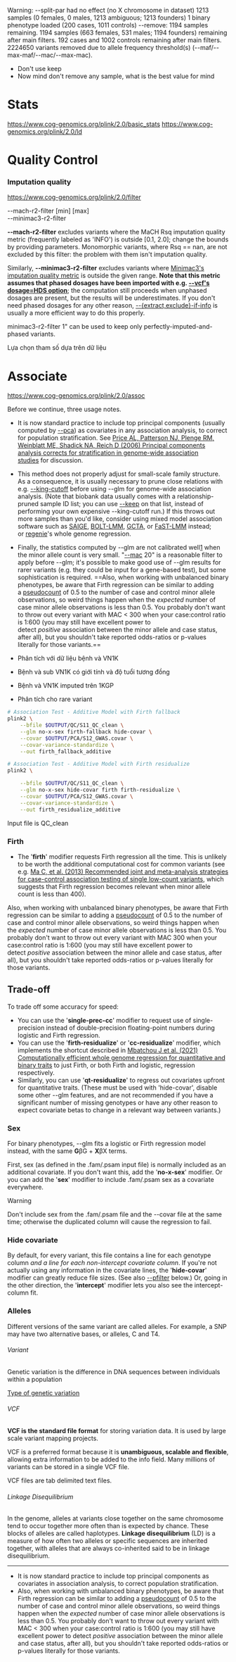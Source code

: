 Warning: --split-par had no effect (no X chromosome in dataset)
1213 samples (0 females, 0 males, 1213 ambiguous; 1213 founders)
1 binary phenotype loaded (200 cases, 1011 controls)
--remove: 1194 samples remaining.
1194 samples (663 females, 531 males; 1194 founders) remaining after main
filters.
192 cases and 1002 controls remaining after main filters.
2224650 variants removed due to allele frequency threshold(s)
(--maf/--max-maf/--mac/--max-mac).

- Don't use keep
- Now mind don't remove any sample, what is the best value for mind

# Stats

https://www.cog-genomics.org/plink/2.0/basic_stats
https://www.cog-genomics.org/plink/2.0/ld

# Quality Control

### Imputation quality

https://www.cog-genomics.org/plink/2.0/filter

--mach-r2-filter [min] [max]  
--minimac3-r2-filter

**--mach-r2-filter** excludes variants where the MaCH Rsq imputation quality metric (frequently labeled as 'INFO') is outside [0.1, 2.0]; change the bounds by providing parameters. Monomorphic variants, where Rsq == nan, are not excluded by this filter: the problem with them isn't imputation quality.


Similarly, **--minimac3-r2-filter** excludes variants where [Minimac3's imputation quality metric](https://genome.sph.umich.edu/wiki/Minimac3_Info_File#Rsq) is outside the given range. **Note that this metric assumes that phased dosages have been imported with e.g. [--vcf's dosage=HDS option](https://www.cog-genomics.org/plink/2.0/input#vcf)**; the computation still proceeds when unphased dosages are present, but the results will be underestimates. If you don't need phased dosages for any other reason, [--{extract,exclude}-if-info](https://www.cog-genomics.org/plink/2.0/filter#extract_if_info) is usually a more efficient way to do this properly.

minimac3-r2-filter 1" can be used to keep only perfectly-imputed-and-phased variants.

Lựa chọn tham số dựa trên dữ liệu


# Associate

https://www.cog-genomics.org/plink/2.0/assoc

Before we continue, three usage notes.

- It is now standard practice to include top principal components (usually computed by [--pca](https://www.cog-genomics.org/plink/2.0/strat#pca)) as covariates in any association analysis, to correct for population stratification. See [Price AL, Patterson NJ, Plenge RM, Weinblatt ME, Shadick NA, Reich D (2006) Principal components analysis corrects for stratification in genome-wide association studies](https://www.nature.com/articles/ng1847) for discussion.
- This method does not properly adjust for small-scale family structure. As a consequence, it is usually necessary to prune close relations with e.g. [--king-cutoff](https://www.cog-genomics.org/plink/2.0/distance#king_cutoff) before using --glm for genome-wide association analysis. (Note that biobank data usually comes with a relationship-pruned sample ID list; you can use [--keep](https://www.cog-genomics.org/plink/2.0/filter#sample) on that list, instead of performing your own expensive --king-cutoff run.) If this throws out more samples than you'd like, consider using mixed model association software such as [SAIGE](https://www.leelabsg.org/software), [BOLT-LMM](https://data.broadinstitute.org/alkesgroup/BOLT-LMM/), [GCTA](https://cnsgenomics.com/software/gcta/#fastGWA), or [FaST-LMM](https://www.microsoft.com/en-us/research/project/fastlmm/) instead; or [regenie](https://rgcgithub.github.io/regenie/)'s whole genome regression.
- Finally, the statistics computed by --glm are not calibrated well[1](https://www.cog-genomics.org/plink/2.0/assoc#glm_footnote1) when the minor allele count is very small. "[--mac](https://www.cog-genomics.org/plink/2.0/filter#maf) 20" is a reasonable filter to apply before --glm; it's possible to make good use of --glm results for rarer variants (e.g. they could be input for a gene-based test), but some sophistication is required. ==Also, when working with unbalanced binary phenotypes, be aware that Firth regression can be similar to adding a [pseudocount](https://en.wikipedia.org/wiki/Additive_smoothing) of 0.5 to the number of case and control minor allele observations, so weird things happen when the _expected_ number of case minor allele observations is less than 0.5. You probably don't want to throw out every variant with MAC < 300 when your case:control ratio is 1:600 (you may still have excellent power to detect _positive_ association between the minor allele and case status, after all), but you shouldn't take reported odds-ratios or p-values literally for those variants.==

- Phân tích với dữ liệu bệnh và VN1K
- Bệnh và sub VN1K có giới tính và độ tuổi tương đồng
- Bệnh và VN1K imputed trên 1KGP

- Phân tích cho rare variant

```bash
# Association Test - Additive Model with Firth fallback
plink2 \
    --bfile $OUTPUT/QC/S11_QC_clean \
    --glm no-x-sex firth-fallback hide-covar \
    --covar $OUTPUT/PCA/S12_GWAS.covar \
    --covar-variance-standardize \
    --out firth_fallback_additive

# Association Test - Additive Model with Firth residualize
plink2 \

    --bfile $OUTPUT/QC/S11_QC_clean \
    --glm no-x-sex hide-covar firth firth-residualize \
    --covar $OUTPUT/PCA/S12_GWAS.covar \
    --covar-variance-standardize \
    --out firth_residualize_additive
```

Input file is QC_clean

### Firth

- The '**firth**' modifier requests Firth regression all the time. This is unlikely to be worth the additional computational cost for common variants (see e.g. [Ma C, et al. (2013) Recommended joint and meta-analysis strategies for case-control association testing of single low-count variants](https://www.ncbi.nlm.nih.gov/pmc/articles/PMC4049324/), which suggests that Firth regression becomes relevant when minor allele count is less than 400).

Also, when working with unbalanced binary phenotypes, be aware that Firth regression can be similar to adding a [pseudocount](https://en.wikipedia.org/wiki/Additive_smoothing) of 0.5 to the number of case and control minor allele observations, so weird things happen when the _expected_ number of case minor allele observations is less than 0.5. You probably don't want to throw out every variant with MAC 300 when your case:control ratio is 1:600 (you may still have excellent power to detect _positive_ association between the minor allele and case status, after all), but you shouldn't take reported odds-ratios or p-values literally for those variants.

## Trade-off

To trade off some accuracy for speed:

- You can use the '**single-prec-cc**' modifier to request use of single-precision instead of double-precision floating-point numbers during logistic and Firth regression.
- You can use the '**firth-residualize**' or '**cc-residualize**' modifier, which implements the shortcut described in [Mbatchou J et al. (2021) Computationally efficient whole genome regression for quantitative and binary traits](https://www.nature.com/articles/s41588-021-00870-7) to just Firth, or both Firth and logistic, regression respectively. 
- Similarly, you can use '**qt-residualize**' to regress out covariates upfront for quantitative traits. (These must be used with 'hide-covar', disable some other --glm features, and are not recommended if you have a significant number of missing genotypes or have any other reason to expect covariate betas to change in a relevant way between variants.)

### Sex

For binary phenotypes, --glm fits a logistic or Firth regression model instead, with the same **G**βG + **X**βX terms.

First, sex (as defined in the .fam/.psam input file) is normally included as an additional covariate. If you don't want this, add the '**no-x-sex**' modifier. Or you can add the '**sex**' modifier to include .fam/.psam sex as a covariate everywhere. 

> [!warning]
> Don't include sex from the .fam/.psam file and the --covar file at the same time; otherwise the duplicated column will cause the regression to fail.

### Hide covariate

By default, for every variant, this file contains a line for each genotype column _and a line for each non-intercept covariate column_. If you're not actually using any information in the covariate lines, the '**hide-covar**' modifier can greatly reduce file sizes. (See also [--pfilter](https://www.cog-genomics.org/plink/2.0/assoc#pfilter) below.) Or, going in the other direction, the '**intercept**' modifier lets you also see the intercept-column fit.
































































### Alleles

Different versions of the same variant are called alleles. For example, a SNP may have two alternative bases, or alleles, C and T4.

###### Variant

Genetic variation is the difference in DNA sequences between individuals within a population

[Type of genetic variation](https://www.ebi.ac.uk/training/online/courses/human-genetic-variation-introduction/what-is-genetic-variation/types-of-genetic-variation/)

###### VCF

**VCF is the standard file format** for storing variation data. It is used by large scale variant mapping projects.

VCF is a preferred format because it is **unambiguous, scalable and flexible**, allowing extra information to be added to the info field. Many millions of variants can be stored in a single VCF file.

VCF files are tab delimited text files.

###### Linkage Disequilibrium

In the genome, alleles at variants close together on the same chromosome tend to occur together more often than is expected by chance. These blocks of alleles are called haplotypes. **Linkage disequilibrium** (LD) is a measure of how often two alleles or specific sequences are inherited together, with alleles that are always co-inherited said to be in linkage disequilibrium.

---
- It is now standard practice to include top principal components as covariates in association analysis, to correct population stratification.
- Also, when working with unbalanced binary phenotypes, be aware that Firth regression can be similar to adding a [pseudocount](https://en.wikipedia.org/wiki/Additive_smoothing) of 0.5 to the number of case and control minor allele observations, so weird things happen when the _expected_ number of case minor allele observations is less than 0.5. You probably don't want to throw out every variant with MAC < 300 when your case:control ratio is 1:600 (you may still have excellent power to detect _positive_ association between the minor allele and case status, after all), but you shouldn't take reported odds-ratios or p-values literally for those variants.